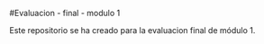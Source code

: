 #Evaluacion - final - modulo 1 

Este repositorio se ha creado para la evaluacion final de módulo 1.

